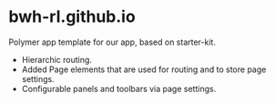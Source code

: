 # bwh-rl.github.io
Polymer app template for our app, based on starter-kit.

* Hierarchic routing.
* Added Page elements that are used for routing and to store page settings.
* Configurable panels and toolbars via page settings.
